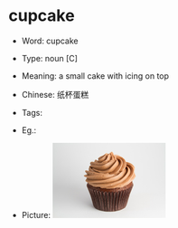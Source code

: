 # cupcake

- Word: cupcake

- Type: noun [C]
- Meaning: a small cake with icing on top
- Chinese: 纸杯蛋糕
- Tags: 
- Eg.: 
- Picture: ![cupcake](images/cupcake.jpg)

